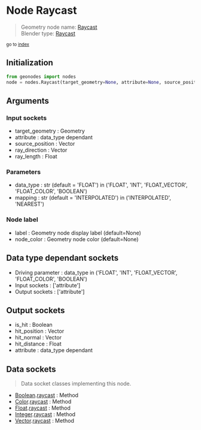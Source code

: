 
# Node Raycast

> Geometry node name: [Raycast](https://docs.blender.org/manual/en/latest/modeling/geometry_nodes/geometry/raycast.html)<br>
  Blender type: [Raycast](https://docs.blender.org/api/current/bpy.types.GeometryNodeRaycast.html)
  
<sub>go to [index](/docs/index.md)</sub>

## Initialization

```python
from geonodes import nodes
node = nodes.Raycast(target_geometry=None, attribute=None, source_position=None, ray_direction=None, ray_length=None, data_type='FLOAT', mapping='INTERPOLATED', label=None, node_color=None)
```



## Arguments


### Input sockets

- target_geometry : Geometry
- attribute : data_type dependant
- source_position : Vector
- ray_direction : Vector
- ray_length : Float

### Parameters

- data_type : str (default = 'FLOAT') in ('FLOAT', 'INT', 'FLOAT_VECTOR', 'FLOAT_COLOR', 'BOOLEAN')
- mapping : str (default = 'INTERPOLATED') in ('INTERPOLATED', 'NEAREST')

### Node label

- label : Geometry node display label (default=None)
- node_color : Geometry node color (default=None)

## Data type dependant sockets

- Driving parameter : data_type in ('FLOAT', 'INT', 'FLOAT_VECTOR', 'FLOAT_COLOR', 'BOOLEAN')
- Input sockets  : ['attribute']
- Output sockets : ['attribute']   
  
  

## Output sockets

- is_hit : Boolean
- hit_position : Vector
- hit_normal : Vector
- hit_distance : Float
- attribute : data_type dependant

## Data sockets

> Data socket classes implementing this node.
  
  
- [Boolean](/docs/sockets/Boolean.md).[raycast](/docs/sockets/Boolean.md#raycast) : Method
- [Color](/docs/sockets/Color.md).[raycast](/docs/sockets/Color.md#raycast) : Method
- [Float](/docs/sockets/Float.md).[raycast](/docs/sockets/Float.md#raycast) : Method
- [Integer](/docs/sockets/Integer.md).[raycast](/docs/sockets/Integer.md#raycast) : Method
- [Vector](/docs/sockets/Vector.md).[raycast](/docs/sockets/Vector.md#raycast) : Method
  
